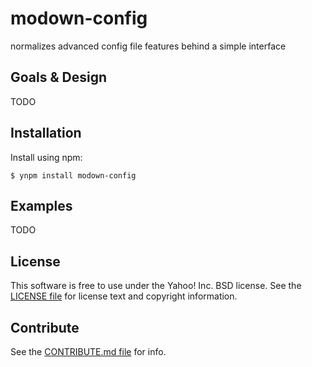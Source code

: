 modown-config
=============

normalizes advanced config file features behind a simple interface


## Goals & Design
TODO


## Installation
Install using npm:

```shell
$ ynpm install modown-config
```


## Examples
TODO


## License
This software is free to use under the Yahoo! Inc. BSD license.
See the [LICENSE file][] for license text and copyright information.

[LICENSE file]: https://github.com/yahoo/locator/blob/master/LICENSE.txt


## Contribute
See the [CONTRIBUTE.md file][] for info.

[CONTRIBUTE.md file]: https://github.com/yahoo/locator/blob/master/CONTRIBUTE.md


